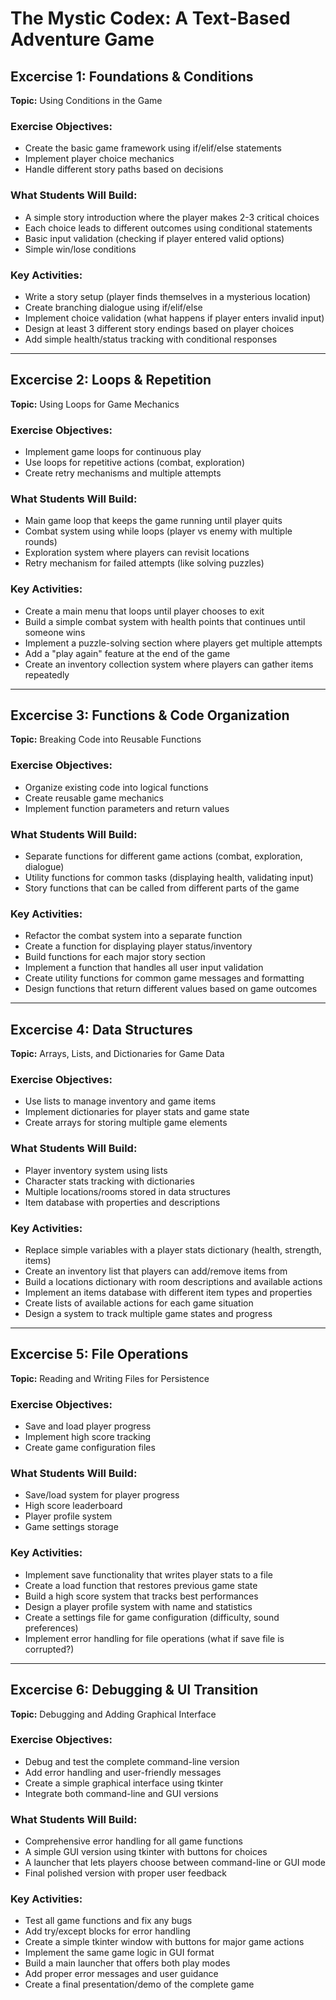 # The Mystic Codex: A Text-Based Adventure Game

## Excercise 1: Foundations & Conditions  
**Topic:** Using Conditions in the Game  

### Exercise Objectives:
- Create the basic game framework using if/elif/else statements  
- Implement player choice mechanics  
- Handle different story paths based on decisions  

### What Students Will Build:
- A simple story introduction where the player makes 2-3 critical choices  
- Each choice leads to different outcomes using conditional statements  
- Basic input validation (checking if player entered valid options)  
- Simple win/lose conditions  

### Key Activities:
- Write a story setup (player finds themselves in a mysterious location)  
- Create branching dialogue using if/elif/else  
- Implement choice validation (what happens if player enters invalid input)  
- Design at least 3 different story endings based on player choices  
- Add simple health/status tracking with conditional responses  

---

## Excercise 2: Loops & Repetition  
**Topic:** Using Loops for Game Mechanics  

### Exercise Objectives:
- Implement game loops for continuous play  
- Use loops for repetitive actions (combat, exploration)  
- Create retry mechanisms and multiple attempts  

### What Students Will Build:
- Main game loop that keeps the game running until player quits  
- Combat system using while loops (player vs enemy with multiple rounds)  
- Exploration system where players can revisit locations  
- Retry mechanism for failed attempts (like solving puzzles)  

### Key Activities:
- Create a main menu that loops until player chooses to exit  
- Build a simple combat system with health points that continues until someone wins  
- Implement a puzzle-solving section where players get multiple attempts  
- Add a "play again" feature at the end of the game  
- Create an inventory collection system where players can gather items repeatedly  

---

## Excercise 3: Functions & Code Organization  
**Topic:** Breaking Code into Reusable Functions  

### Exercise Objectives:
- Organize existing code into logical functions  
- Create reusable game mechanics  
- Implement function parameters and return values  

### What Students Will Build:
- Separate functions for different game actions (combat, exploration, dialogue)  
- Utility functions for common tasks (displaying health, validating input)  
- Story functions that can be called from different parts of the game  

### Key Activities:
- Refactor the combat system into a separate function  
- Create a function for displaying player status/inventory  
- Build functions for each major story section  
- Implement a function that handles all user input validation  
- Create utility functions for common game messages and formatting  
- Design functions that return different values based on game outcomes  

---

## Excercise 4: Data Structures  
**Topic:** Arrays, Lists, and Dictionaries for Game Data  

### Exercise Objectives:
- Use lists to manage inventory and game items  
- Implement dictionaries for player stats and game state  
- Create arrays for storing multiple game elements  

### What Students Will Build:
- Player inventory system using lists  
- Character stats tracking with dictionaries  
- Multiple locations/rooms stored in data structures  
- Item database with properties and descriptions  

### Key Activities:
- Replace simple variables with a player stats dictionary (health, strength, items)  
- Create an inventory list that players can add/remove items from  
- Build a locations dictionary with room descriptions and available actions  
- Implement an items database with different item types and properties  
- Create lists of available actions for each game situation  
- Design a system to track multiple game states and progress  

---

## Excercise 5: File Operations  
**Topic:** Reading and Writing Files for Persistence  

### Exercise Objectives:
- Save and load player progress  
- Implement high score tracking  
- Create game configuration files  

### What Students Will Build:
- Save/load system for player progress  
- High score leaderboard  
- Player profile system  
- Game settings storage  

### Key Activities:
- Implement save functionality that writes player stats to a file  
- Create a load function that restores previous game state  
- Build a high score system that tracks best performances  
- Design a player profile system with name and statistics  
- Create a settings file for game configuration (difficulty, sound preferences)  
- Implement error handling for file operations (what if save file is corrupted?)  

---

## Excercise 6: Debugging & UI Transition  
**Topic:** Debugging and Adding Graphical Interface  

### Exercise Objectives:
- Debug and test the complete command-line version  
- Add error handling and user-friendly messages  
- Create a simple graphical interface using tkinter  
- Integrate both command-line and GUI versions  

### What Students Will Build:
- Comprehensive error handling for all game functions  
- A simple GUI version using tkinter with buttons for choices  
- A launcher that lets players choose between command-line or GUI mode  
- Final polished version with proper user feedback  

### Key Activities:
- Test all game functions and fix any bugs  
- Add try/except blocks for error handling  
- Create a simple tkinter window with buttons for major game actions  
- Implement the same game logic in GUI format  
- Build a main launcher that offers both play modes  
- Add proper error messages and user guidance  
- Create a final presentation/demo of the complete game  
